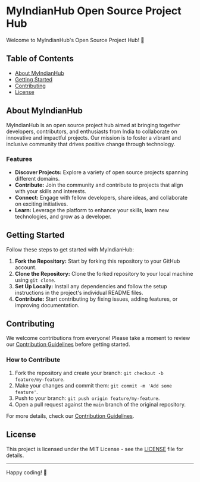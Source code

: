 # MyIndianHub Open Source Project Hub

Welcome to MyIndianHub's Open Source Project Hub! 🚀

## Table of Contents

- [About MyIndianHub](#about-myindianhub)
- [Getting Started](#getting-started)
- [Contributing](#contributing)
- [License](#license)

## About MyIndianHub

MyIndianHub is an open source project hub aimed at bringing together developers, contributors, and enthusiasts from India to collaborate on innovative and impactful projects. Our mission is to foster a vibrant and inclusive community that drives positive change through technology.

### Features

- **Discover Projects:** Explore a variety of open source projects spanning different domains.
- **Contribute:** Join the community and contribute to projects that align with your skills and interests.
- **Connect:** Engage with fellow developers, share ideas, and collaborate on exciting initiatives.
- **Learn:** Leverage the platform to enhance your skills, learn new technologies, and grow as a developer.

## Getting Started

Follow these steps to get started with MyIndianHub:

1. **Fork the Repository:** Start by forking this repository to your GitHub account.
2. **Clone the Repository:** Clone the forked repository to your local machine using `git clone`.
3. **Set Up Locally:** Install any dependencies and follow the setup instructions in the project's individual README files.
4. **Contribute:** Start contributing by fixing issues, adding features, or improving documentation.

## Contributing

We welcome contributions from everyone! Please take a moment to review our [Contribution Guidelines]([CONTRIBUTING.md](https://github.com/MyIndianHub/.github/blob/main/CONTRIBUTING.md)) before getting started.

### How to Contribute

1. Fork the repository and create your branch: `git checkout -b feature/my-feature`.
2. Make your changes and commit them: `git commit -m 'Add some feature'`.
3. Push to your branch: `git push origin feature/my-feature`.
4. Open a pull request against the `main` branch of the original repository.

For more details, check our [Contribution Guidelines]([CONTRIBUTING.md](https://github.com/MyIndianHub/.github/blob/main/CONTRIBUTING.md)).

## License

This project is licensed under the MIT License - see the [LICENSE](https://github.com/MyIndianHub/.github/blob/main/LICENSE) file for details.

---

Happy coding! 🚀
